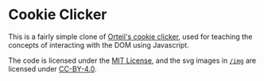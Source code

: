 # Cookie Clicker
This is a fairly simple clone of [Orteil's cookie clicker](http://orteil.dashnet.org/cookieclicker/), used for teaching the concepts of interacting with the DOM using Javascript.

The code is licensed under the [MIT License](https://github.com/domdomegg/cookieclicker/blob/master/LICENSE), and the svg images in [`/img`](https://github.com/domdomegg/cookieclicker/tree/master/img) are licensed under [CC-BY-4.0](https://creativecommons.org/licenses/by/4.0/).
